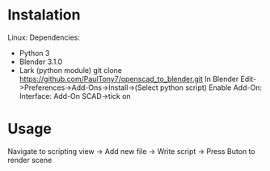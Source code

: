 # Instalation
Linux:
Dependencies: 
- Python 3
- Blender 3.1.0
- Lark (python module)
git clone https://github.com/PaulTony7/openscad_to_blender.git
In Blender Edit->Preferences->Add-Ons->Install->(Select python script)
Enable Add-On:
Interface: Add-On SCAD->tick on

# Usage
Navigate to scripting view -> Add new file -> Write script -> Press Buton to render scene